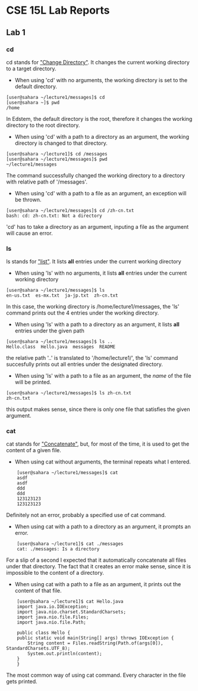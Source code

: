 # CSE 15L Lab Reports
## Lab 1
### cd
cd stands for <ins>"Change Directory"</ins>. It changes the current working directory to a target directory. 

- When using 'cd' with no arguments, the working directory is set to the default directory.
```
[user@sahara ~/lecture1/messages]$ cd
[user@sahara ~]$ pwd
/home
```
In Edstem, the default directory is the root, therefore it changes the working directory to the root directory.
- When using 'cd' with a path to a directory as an argument, the working directory is changed to that directory.
```
[user@sahara ~/lecture1]$ cd /messages
[user@sahara ~/lecture1/messages]$ pwd
~/lecture1/messages
```
The command successfully changed the working directory to a directory with relative path of '/messages'. 
- When using 'cd' with a path to a file as an argument, an exception will be thrown.
```
[user@sahara ~/lecture1/messages]$ cd /zh-cn.txt
bash: cd: zh-cn.txt: Not a directory
```
'cd' has to take a directory as an argument, inputing a file as the argument will cause an error. 
### ls
ls stands for <ins>"list"</ins>. It lists **all** entries under the current working directory

- When using 'ls' with no arguments, it lists **all** entries under the current working directory
```
[user@sahara ~/lecture1/messages]$ ls
en-us.txt  es-mx.txt  ja-jp.txt  zh-cn.txt
```
In this case, the working directory is /home/lecture1/messages, the 'ls' command prints out the 4 entries under the working directory.
- When using 'ls' with a path to a directory as an argument, it lists **all** entries under the given path
```
[user@sahara ~/lecture1/messages]$ ls ..
Hello.class  Hello.java  messages  README
```
the relative path '..' is translated to '/home/lecture1/', the 'ls' command succesfully prints out all entries under the designated directory.
- When using 'ls' with a path to a file as an argument, the *name* of the file will be printed.
```
[user@sahara ~/lecture1/messages]$ ls zh-cn.txt
zh-cn.txt
```
this output makes sense, since there is only one file that satisfies the given argument. 
### cat
cat stands for <ins>"Concatenate"</ins>, but, for most of the time, it is used to get the content of a given file.
- When using cat without arguments, the terminal repeats what I entered.
```
    [user@sahara ~/lecture1/messages]$ cat
    asdf
    asdf
    ddd
    ddd
    123123123
    123123123
```
Definitely not an error, probably a specified use of cat command.

- When using cat with a path to a directory as an argument, it prompts an error.
```
    [user@sahara ~/lecture1]$ cat ./messages
    cat: ./messages: Is a directory
```
For a slip of a second I expected that it automatically concatenate all files under that directory. The fact that it creates an error make sense, since it is impossible to the content of a directory.

- When using cat with a path to a file as an argument, it prints out the content of that file.
```
    [user@sahara ~/lecture1]$ cat Hello.java
    import java.io.IOException;
    import java.nio.charset.StandardCharsets;
    import java.nio.file.Files;
    import java.nio.file.Path;

    public class Hello {
    public static void main(String[] args) throws IOException {
        String content = Files.readString(Path.of(args[0]), StandardCharsets.UTF_8);    
        System.out.println(content);
    }
    }
```
The most common way of using cat command. Every character in the file gets printed.
